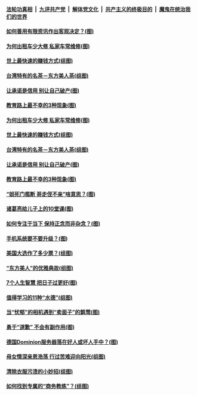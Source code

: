 

####  [法轮功真相](../../../../basic/blob/master/README.md?t=11251903) &nbsp;|&nbsp; [九评共产党](../../../../9ping.md/blob/master/README.md?t=11251903) &nbsp;|&nbsp; [解体党文化](../../../../jtdwh.md/blob/master/README.md?t=11251903)  &nbsp;|&nbsp; [共产主义的终极目的](../../../../gczydzjmd.md/blob/master/README.md?t=11251903) &nbsp;|&nbsp; [魔鬼在统治我们的世界](../../../../mgztzwmdsj.md/blob/master/README.md?t=11251903) 

#### [如何善用有限资讯作出客观决定？(图)](../pages/p8/953731.md?t=11251903) 

#### [为何出租车少大修 私家车常维修(图)](../pages/p8/953725.md?t=11251903) 

#### [世上最快速的赚钱方式(组图)](../pages/p8/953702.md?t=11251903) 

#### [台湾特有的名茶－东方美人茶(组图)](../pages/p8/953318.md?t=11251903) 

#### [让承诺是信用 别让自己破产(图)](../pages/p8/952054.md?t=11251903) 

#### [教育路上最不幸的3种现象(图)](../pages/p8/953610.md?t=11251903) 

#### [为何出租车少大修 私家车常维修(图)](../pages/p8/953725.md?t=11251903) 

#### [世上最快速的赚钱方式(组图)](../pages/p8/953702.md?t=11251903) 

#### [台湾特有的名茶－东方美人茶(组图)](../pages/p8/953318.md?t=11251903) 

#### [让承诺是信用 别让自己破产(图)](../pages/p8/952054.md?t=11251903) 

#### [教育路上最不幸的3种现象(图)](../pages/p8/953610.md?t=11251903) 

#### [“姐死门槛断 哥走侄不亲”啥意思？(图)](../pages/p8/953588.md?t=11251903) 

#### [诸葛亮给儿子上的10堂课(图)](../pages/p8/952910.md?t=11251903) 

#### [如何专注于当下 保持正念而非杂念？(图)](../pages/p8/953518.md?t=11251903) 

#### [手机系统要不要升级？(图)](../pages/p8/953150.md?t=11251903) 

#### [美国大选作了多少票？(组图)](../pages/p8/953510.md?t=11251903) 

#### [“东方美人”的优雅典故(组图)](../pages/p8/953311.md?t=11251903) 

#### [7个人生智慧 把日子过更好(图)](../pages/p8/953144.md?t=11251903) 

#### [值得学习的11种“水德”(组图)](../pages/p8/952357.md?t=11251903) 

#### [当“忧郁”的相机遇到“卖面子”的鹪莺(图)](../pages/p8/953246.md?t=11251903) 

#### [勇于“道歉” 不会有副作用(图)](../pages/p8/952051.md?t=11251903) 


#### [德国Dominion服务器落在好人或坏人手中？(图)](../pages/p8/953341.md?t=11251903) 

#### [母女情深亲恩浩荡 行过苦难迎向阳光(组图)](../pages/p8/950056.md?t=11251903) 

#### [清除衣服污渍的小妙招(组图)](../pages/p8/952881.md?t=11251903) 

#### [如何找到专属的“商务教练”？(组图)](../pages/p8/952053.md?t=11251903) 

